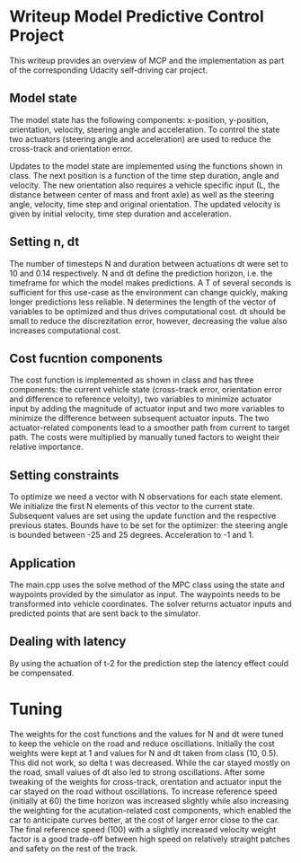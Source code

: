 # Writeup Model Predictive Control Project
This writeup provides an overview of MCP and the implementation as part of the corresponding Udacity self-driving car project.

## Model state
The model state has the following components: x-position, y-position, orientation, velocity, steering angle and acceleration. To control the state two actuators (steering angle and acceleration) are used to reduce the cross-track and orientation error. 

Updates to the model state are implemented using the functions shown in class. The next position is a function of the time step duration, angle and velocity. The new orientation also requires a vehicle specific input (L, the distance between center of mass and front axle) as well as the steering angle, velocity, time step and original orientation. The updated velocity is given by initial velocity, time step duration and acceleration.

## Setting n, dt
The number of timesteps N and duration between actuations dt were set to 10 and 0.14 respectively. N and dt define the prediction horizon, i.e. the timeframe for which the model makes predictions. A T of several seconds is sufficient for this use-case as the environment can change quickly, making longer predictions less reliable. N determines the length of the vector of variables to be optimized and thus drives computational cost. dt should be small to reduce the discrezitation error, however, decreasing the value also increases computational cost.

## Cost fucntion components
The cost function is implemented as shown in class and has three components: the current vehicle state (cross-track error, orientation error and difference to reference veloity), two variables to minimize actuator input by adding the magnitude of actuator input and two more variables to minimize the difference between subsequent actuator inputs. The two actuator-related components lead to a smoother path from current to target path.
The costs were multiplied by manually tuned factors to weight their relative importance.

## Setting constraints
To optimize we need a vector with N observations for each state element. We initialize the first N elements of this vector to the current state. Subsequent values are set using the update function and the respective previous states.
Bounds have to be set for the optimizer: the steering angle is bounded between -25 and 25 degrees. Acceleration to -1 and 1. 

## Application
The main.cpp uses the solve method of the MPC class using the state and waypoints provided by the simulator as input. The waypoints needs to be transformed into vehicle coordinates. The solver returns actuator inputs and predicted points that are sent back to the simulator.

## Dealing with latency
By using the actuation of t-2 for the prediction step the latency effect could be compensated.

# Tuning
The weights for the cost functions and the values for N and dt were tuned to keep the vehicle on the road and reduce oscillations. Initially the cost weights were kept at 1 and values for N and dt taken from class (10, 0.5). This did not work, so delta t was decreased. While the car stayed mostly on the road, small values of dt also led to strong oscillations. 
After some tweaking of the weights for cross-track, orentation and actuator input the car stayed on the road without oscillations. To increase reference speed (initially at 60) the time horizon was increased slightly while also increasing the weighting for the acutation-related cost components, which enabled the car to anticipate curves better, at the cost of larger error close to the car. The final reference speed (100) with a slightly increased velocity weight factor is a good trade-off between high speed on relatively straight patches and safety on the rest of the track.


